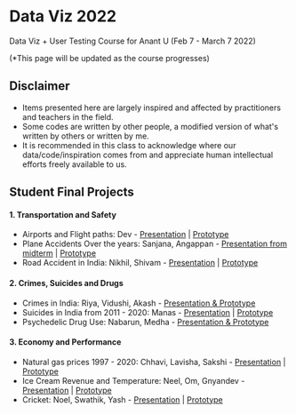 # Data Viz 2022
Data Viz + User Testing Course for Anant U  (Feb 7 - March 7 2022)

(*This page will be updated as the course progresses)

## Disclaimer
- Items presented here are largely inspired and affected by practitioners and teachers in the field.
- Some codes are written by other people, a modified version of what's written by others or written by me.
- It is recommended in this class to acknowledge where our data/code/inspiration comes from and appreciate human intellectual efforts freely available to us. 

## Student Final Projects 
#### 1. Transportation and Safety
- Airports and Flight paths: Dev - [Presentation](https://www.figma.com/proto/rNnI2xoESrwXv6xNHehZKw/Dataviz-%7C-Airports-and-Flight-Paths?node-id=26%3A3&scaling=contain&page-id=26%3A3&starting-point-node-id=26%3A4) | [Prototype](https://editor.p5js.org/dev.desai/full/v9-SYNkLJ)
- Plane Accidents Over the years: Sanjana, Angappan - [Presentation from midterm](https://www.figma.com/proto/Ko8Fl2lnT4zD7zZzr4qM5E/Data-Visualization-%26-User-Testing?node-id=141%3A219) | [Prototype](https://editor.p5js.org/AngappanAnnamalai/full/MbHYtQ01o)   
- Road Accident in India: Nikhil, Shivam - [Presentation](https://www.figma.com/proto/WdAIrEEeBzQdRhRbQ1dfes/2-Presentation?node-id=47%3A12&scaling=contain&page-id=0%3A1) | [Prototype](https://editor.p5js.org/nikhil.bathini/full/qvKZvL8VM)

#### 2. Crimes, Suicides and Drugs
- Crimes in India: Riya, Vidushi, Akash - [Presentation & Prototype](https://www.figma.com/proto/zEOHb2gaRNQB9Zd5JcU9Xb/Data-Viz?page-id=111%3A311&node-id=111%3A315&viewport=241%2C48%2C0.07&scaling=scale-down&starting-point-node-id=111%3A315)
- Suicides in India from 2011 - 2020: Manas - [Presentation](https://www.figma.com/proto/tHloB816hnUPVhtJWaAef9/Final-DataViz-2022?page-id=0%3A1&node-id=1%3A2) | [Prototype]()
- Psychedelic Drug Use: Nabarun, Medha - [Presentation & Prototype](https://www.figma.com/proto/BMjNoIEYtEBvnxi5CaVOrE/User-Testing?node-id=199%3A173&scaling=scale-down-width&page-id=25%3A2) 

#### 3. Economy and Performance
- Natural gas prices 1997 - 2020: Chhavi, Lavisha, Sakshi - [Presentation](https://www.canva.com/design/DAE6HB4EyfI/TT9sWBcj99CoKDdawAn_pg/view?utm_content=DAE6HB4EyfI&utm_campaign=designshare&utm_medium=link&utm_source=publishpresent) | [Prototype](https://editor.p5js.org/ChhaviSgl/full/tcy2FC7MO) 
- Ice Cream Revenue and Temperature: Neel, Om, Gnyandev - [Presentation](https://www.figma.com/proto/p7rKyTkUQwyyCb0fMCYIki/User-testing?page-id=0%3A1&node-id=166%3A566&viewport=241%2C48%2C0.08&scaling=min-zoom&starting-point-node-id=166%3A566) | [Prototype](https://editor.p5js.org/Om.Rane/full/pFeHm-EFE)
- Cricket: Noel, Swathik, Yash - [Presentation](https://www.figma.com/proto/YclypVPJqwobOBCESF0zi3/Final-Iteration?page-id=20%3A2&node-id=21%3A3&viewport=241%2C48%2C0.03&scaling=contain&starting-point-node-id=21%3A3) | [Prototype](https://editor.p5js.org/no3l09/full/9oGR4-VhK)
